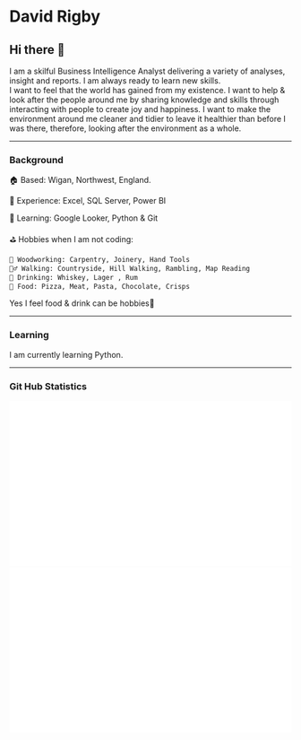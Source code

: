 # David Rigby

## Hi there :wave:

I am a skilful Business Intelligence Analyst delivering a variety of analyses, insight and reports.  I am always ready to learn new skills.  
I want to feel that the world has gained from my existence. I want to help & look after the people around me by sharing knowledge and skills through interacting with people to create joy and happiness. I want to make the environment around me cleaner and tidier to leave it healthier than before I was there, therefore, looking after the environment as a whole.

---

### Background

🏠  Based: Wigan, Northwest, England.

💼 Experience: Excel, SQL Server, Power BI

📖 Learning: Google Looker, Python & Git

⛳  Hobbies when I am not coding:  
  
    🌲 Woodworking: Carpentry, Joinery, Hand Tools  
    🚶‍♂️ Walking: Countryside, Hill Walking, Rambling, Map Reading  
    🍺 Drinking: Whiskey, Lager , Rum  
    🍕 Food: Pizza, Meat, Pasta, Chocolate, Crisps  

Yes I feel food & drink can be hobbies🙂

---

### Learning

I am currently learning Python.  

---

### Git Hub Statistics

![](https://raw.githubusercontent.com/riggers1812/github-stats/master/generated/overview.svg#gh-dark-mode-only)
![](https://raw.githubusercontent.com/riggers1812/github-stats/master/generated/languages.svg#gh-dark-mode-only)


<!--
[![Anurag's GitHub stats](https://github-readme-stats.vercel.app/api?username=Riggers1812&count_private=true&show_icons=true&theme=tokyonight)](https://github.com/anuraghazra/github-readme-stats)


**Riggers1812/Riggers1812** is a ✨ _special_ ✨ repository because its `README.md` (this file) appears on your GitHub profile.

Here are some ideas to get you started:

- 🔭 I’m currently working on ...
- 🌱 I’m currently learning ...
- 👯 I’m looking to collaborate on ...
- 🤔 I’m looking for help with ...
- 💬 Ask me about ...
- 📫 How to reach me: ...
- 😄 Pronouns: ...
- ⚡ Fun fact: ...
-->
